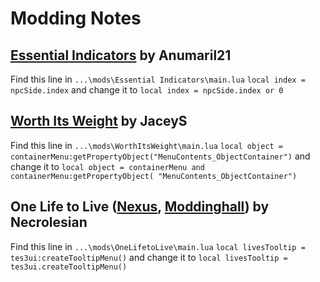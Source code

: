 # Modding Notes

## [Essential Indicators](https://www.nexusmods.com/morrowind/mods/48267) by Anumaril21

Find this line in `...\mods\Essential Indicators\main.lua` 
``
local index = npcSide.index
``
and change it to
``
local index = npcSide.index or 0
``

## [Worth Its Weight](https://www.nexusmods.com/morrowind/mods/48070) by JaceyS

Find this line in `...\mods\WorthItsWeight\main.lua` 
``
local object = containerMenu:getPropertyObject("MenuContents_ObjectContainer")
``
and change it to
``
local object = containerMenu and
	containerMenu:getPropertyObject(
		"MenuContents_ObjectContainer")
``

## One Life to Live ([Nexus](https://www.nexusmods.com/morrowind/mods/48316), [Moddinghall](https://mw.moddinghall.com/file/139-one-life-to-live)) by Necrolesian

Find this line in `...\mods\OneLifetoLive\main.lua` 
``
local livesTooltip = tes3ui:createTooltipMenu()
``
and change it to
``
local livesTooltip = tes3ui.createTooltipMenu()
``

